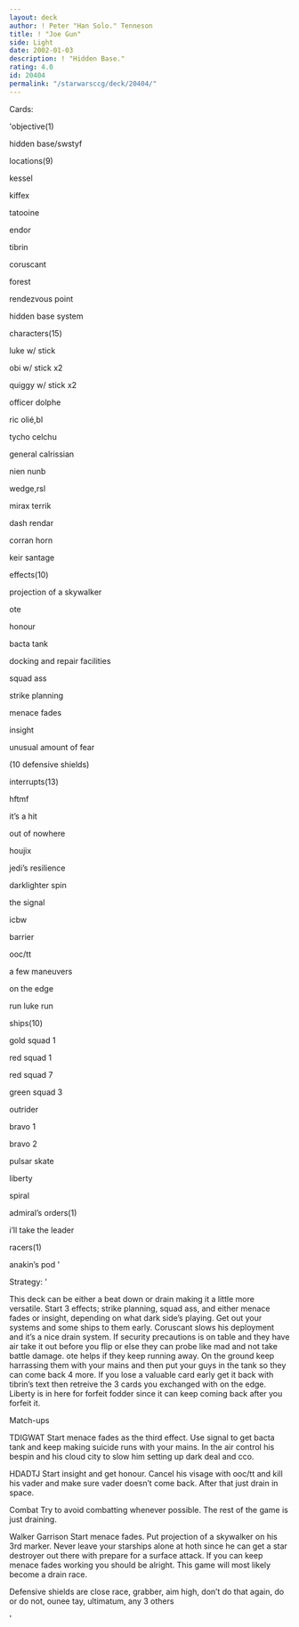```yaml
---
layout: deck
author: ! Peter "Han Solo." Tenneson
title: ! "Joe Gun"
side: Light
date: 2002-01-03
description: ! "Hidden Base."
rating: 4.0
id: 20404
permalink: "/starwarsccg/deck/20404/"
---
```

Cards: 

'objective(1)

hidden base/swstyf


locations(9)

kessel

kiffex

tatooine

endor

tibrin

coruscant

forest

rendezvous point

hidden base system


characters(15)

luke w/ stick 

obi w/ stick x2

quiggy w/ stick x2

officer dolphe

ric olié,bl

tycho celchu

general calrissian

nien nunb

wedge,rsl

mirax terrik

dash rendar

corran horn

keir santage


effects(10)

projection of a skywalker

ote

honour

bacta tank

docking and repair facilities

squad ass

strike planning

menace fades

insight

unusual amount of fear 

(10 defensive shields)


interrupts(13)

hftmf

it’s a hit

out of nowhere

houjix

jedi’s resilience

darklighter spin

the signal

icbw

barrier

ooc/tt

a few maneuvers

on the edge

run luke run


ships(10)

gold squad 1

red squad 1

red squad 7

green squad 3

outrider

bravo 1

bravo 2

pulsar skate

liberty

spiral


admiral’s orders(1)

i’ll take the leader


racers(1)

anakin’s pod '

Strategy: '

This deck can be either a beat down or drain making it a little more versatile.  Start 3 effects; strike planning, squad ass, and either menace fades or insight, depending on what dark side’s playing.  Get out your systems and some ships to them early.  Coruscant slows his deployment and it’s a nice drain system.  If security precautions is on table and they have air take it out before you flip or else they can probe like mad and not take battle damage.  ote helps if they keep running away.  On the ground keep harrassing them with your mains and then put your guys in the tank so they can come back 4 more.  If you lose a valuable card early get it back with tibrin’s text then retreive the 3 cards you exchanged with on the edge.  Liberty is in here for forfeit fodder since it can keep coming back after you forfeit it.



Match-ups


TDIGWAT Start menace fades as the third effect.  Use signal to get bacta tank and keep making suicide runs with your mains.  In the air control his bespin and his cloud city to slow him setting up dark deal and cco.   


HDADTJ  Start insight and get honour.  Cancel his visage with ooc/tt and kill his vader and make sure vader doesn’t come back.  After that just drain in space.    


Combat  Try to avoid combatting whenever possible.  The rest of the game is just draining.


Walker Garrison  Start menace fades.  Put projection of a skywalker on his 3rd marker.  Never leave your starships alone at hoth since he can get a star destroyer out there with prepare for a surface attack.  If you can keep menace fades working you should be alright.  This game will most likely become a drain race.


Defensive shields are close race, grabber, aim high, don’t do that again, do or do not, ounee tay, ultimatum, any 3 others




'
